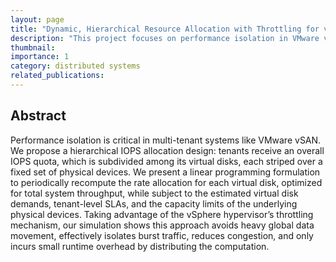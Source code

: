 ```yaml
---
layout: page
title: "Dynamic, Hierarchical Resource Allocation with Throttling for vSAN"
description: "This project focuses on performance isolation in VMware vSAN, using a dynamic linear programming model to optimize traffic allocations across virtual and physical disks while subject to both SLA and device capacity constraints. This approach takes advantage of the EXSi hypervisor's capabilities to throttle individual VMs, avoid heavy global data movement, and effectively isolate burst traffic."
thumbnail: 
importance: 1
category: distributed systems
related_publications: 
---
```


## Abstract
Performance isolation is critical in multi-tenant systems like VMware vSAN. We propose a hierarchical IOPS allocation design: tenants receive an overall IOPS quota, which is subdivided among its virtual disks, each striped over a fixed set of physical devices. We present a linear programming formulation to periodically recompute the rate allocation for each virtual disk, optimized for total system throughput, while subject to the estimated virtual disk demands, tenant-level SLAs, and the capacity limits of the underlying physical devices. Taking advantage of the vSphere hypervisor’s throttling mechanism, our simulation shows this approach avoids heavy global data movement, effectively isolates burst traffic, reduces congestion, and only incurs small runtime overhead by distributing the computation.
